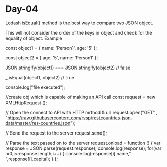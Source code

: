 # Day-04


Lodash isEqual() method is the best way to compare two JSON object.

This will not consider the order of the keys in object and check for the equality of object. Example

const object1 = {
  name: 'Person1',
  age: '5'
};
    
const object2 = {
  age: '5',
  name: 'Person1'
};
    
JSON.stringify(object1) === JSON.stringify(object2)
// false
    
_.isEqual(object1, object2)
// true


console.log("file executed");

//create obj which is capable of making an API call
const request = new XMLHttpRequest ();

// Open the connect to API with HTTP mrthod & url
request.open("GET" , "https://raw.githubusercontent.com/rvsp/restcountries-json-data/master/res-countries.json");

// Send the request to the server
request.send();

// Parse the text passed on to the server
request.onload = function () {
  var response = JSON.parse(request.response);
  console.log(response);
  for(var i=0;i<response.length;i++)
  {
  console.log(response[i].name," ",response[i].capital);
}
};


